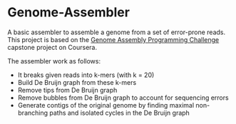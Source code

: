 # Genome-Assembler

A basic assembler to assemble a genome from a set of error-prone reads. This project is based on the [Genome Assembly Programming Challenge](https://www.coursera.org/learn/assembling-genomes) capstone project on Coursera.

The assembler work as follows:
* It breaks given reads into k-mers (with k = 20)
* Build De Bruijn graph from these k-mers
* Remove tips from De Bruijn graph
* Remove bubbles from De Bruijn graph to account for sequencing errors
* Generate contigs of the original genome by finding maximal non-branching paths and isolated cycles in the De Bruijn graph
